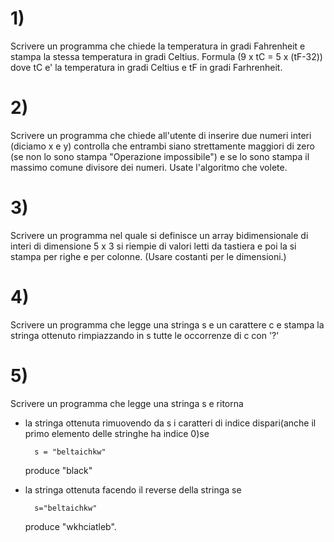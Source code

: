 # 1) 
Scrivere un programma che chiede la temperatura in gradi
Fahrenheit e stampa la stessa temperatura in gradi Celtius. 
Formula (9 x tC = 5 x (tF-32)) dove tC e' la temperatura in gradi 
Celtius e tF in gradi Farhrenheit.


# 2) 
Scrivere un programma che chiede all'utente di inserire due 
numeri interi (diciamo x e y) controlla che entrambi siano strettamente 
maggiori di zero (se non lo sono stampa "Operazione impossibile")
e se lo sono stampa il massimo comune divisore dei numeri.
Usate l'algoritmo che volete.  

# 3) 
Scrivere un programma nel quale si definisce un array bidimensionale 
di interi di dimensione 5 x 3 si riempie di valori letti da tastiera e poi la si 
stampa per righe e per colonne. (Usare costanti per le dimensioni.)

# 4) 
Scrivere un programma che legge una stringa s e un carattere c e 
stampa la stringa ottenuto rimpiazzando in s tutte le occorrenze di c con '?' 

# 5) 
Scrivere un programma che legge una stringa s e  ritorna

- la stringa  ottenuta rimuovendo da s i caratteri di indice dispari(anche il primo elemento delle stringhe ha indice 0)se 

        s = "beltaichkw"

    produce "black"

- la stringa  ottenuta facendo il reverse della  stringa se  

        s="beltaichkw" 

    produce "wkhciatleb".
